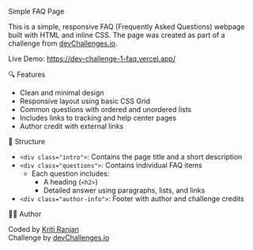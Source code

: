 Simple FAQ Page

This is a simple, responsive FAQ (Frequently Asked Questions) webpage built with HTML and inline CSS. The page was created as part of a challenge from [devChallenges.io](https://www.devchallenges.io?ref=challenge).

Live Demo: https://dev-challenge-1-faq.vercel.app/

🔍 Features

- Clean and minimal design
- Responsive layout using basic CSS Grid
- Common questions with ordered and unordered lists
- Includes links to tracking and help center pages
- Author credit with external links

🧩 Structure

- `<div class="intro">`: Contains the page title and a short description
- `<div class="questions">`: Contains individual FAQ items
  - Each question includes:
    - A heading (`<h2>`)
    - Detailed answer using paragraphs, lists, and links
- `<div class="author-info">`: Footer with author and challenge credits

🧑‍💻 Author

Coded by [Kriti Ranjan](https://codewithkriti.com)  
Challenge by [devChallenges.io](https://www.devchallenges.io?ref=challenge)

